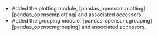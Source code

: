 - Added the plotting module, [pandas_openscm.plotting][pandas_openscmplotting] and associated accessors.
- Added the grouping module, [pandas_openscm.grouping][pandas_openscmgrouping] and associated accessors.
